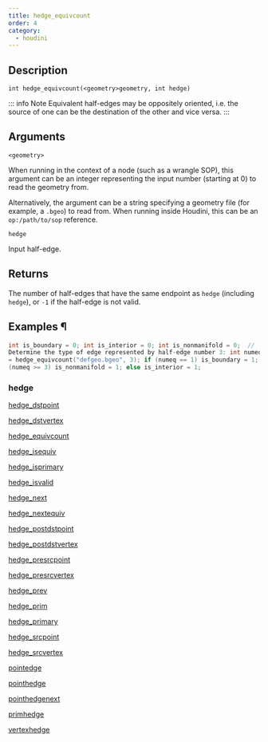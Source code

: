```yaml
---
title: hedge_equivcount
order: 4
category:
  - houdini
---
```


## Description

`int hedge_equivcount(<geometry>geometry, int hedge)`

::: info Note
Equivalent half-edges may be oppositely oriented, i.e. the source of one can
be the destination of the other and vice versa.
:::

## Arguments

`<geometry>`

When running in the context of a node (such as a wrangle SOP), this argument
can be an integer representing the input number (starting at 0) to read the
geometry from.

Alternatively, the argument can be a string specifying a geometry file (for
example, a `.bgeo`) to read from. When running inside Houdini, this can be an
`op:/path/to/sop` reference.

`hedge`

Input half-edge.

## Returns

The number of half-edges that have the same endpoint as `hedge` (including
`hedge`), or `-1` if the half-edge is not valid.

## Examples ¶

```c
int is_boundary = 0; int is_interior = 0; int is_nonmanifold = 0;  //
Determine the type of edge represented by half-edge number 3: int numeq; numeq
= hedge_equivcount("defgeo.bgeo", 3); if (numeq == 1) is_boundary = 1; else if
(numeq >= 3) is_nonmanifold = 1; else is_interior = 1;
```

### hedge

[hedge_dstpoint](hedge_dstpoint.html)

[hedge_dstvertex](hedge_dstvertex.html)

[hedge_equivcount](hedge_equivcount.html)

[hedge_isequiv](hedge_isequiv.html)

[hedge_isprimary](hedge_isprimary.html)

[hedge_isvalid](hedge_isvalid.html)

[hedge_next](hedge_next.html)

[hedge_nextequiv](hedge_nextequiv.html)

[hedge_postdstpoint](hedge_postdstpoint.html)

[hedge_postdstvertex](hedge_postdstvertex.html)

[hedge_presrcpoint](hedge_presrcpoint.html)

[hedge_presrcvertex](hedge_presrcvertex.html)

[hedge_prev](hedge_prev.html)

[hedge_prim](hedge_prim.html)

[hedge_primary](hedge_primary.html)

[hedge_srcpoint](hedge_srcpoint.html)

[hedge_srcvertex](hedge_srcvertex.html)

[pointedge](pointedge.html)

[pointhedge](pointhedge.html)

[pointhedgenext](pointhedgenext.html)

[primhedge](primhedge.html)

[vertexhedge](vertexhedge.html)
